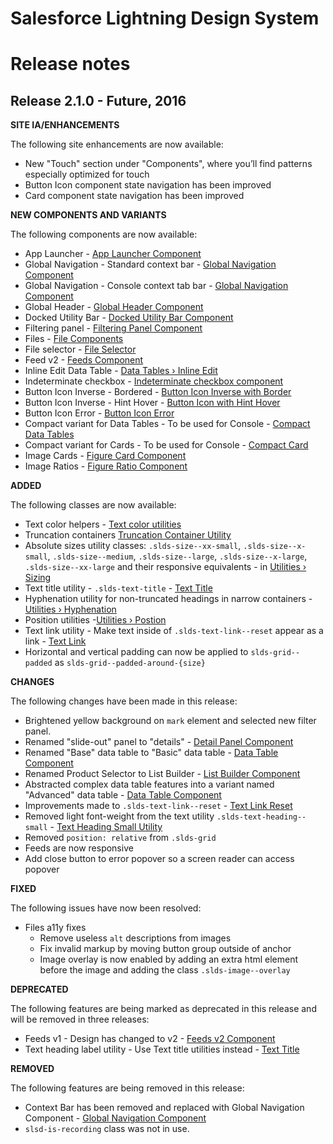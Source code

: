# Salesforce Lightning Design System
# Release notes

## Release 2.1.0 - Future, 2016

**SITE IA/ENHANCEMENTS**

The following site enhancements are now available:

- New "Touch" section under "Components", where you’ll find patterns especially optimized for touch
- Button Icon component state navigation has been improved
- Card component state navigation has been improved

**NEW COMPONENTS AND VARIANTS**

The following components are now available:

- App Launcher - [App Launcher Component](/components/app-launcher/)
- Global Navigation - Standard context bar - [Global Navigation Component](/components/global-navigation)
- Global Navigation - Console context tab bar - [Global Navigation Component](/components/global-navigation#context-tab-bar)
- Global Header - [Global Header Component](/components/global-header)
- Docked Utility Bar - [Docked Utility Bar Component](/components/docked-utility-bar/#utility-bar)
- Filtering panel - [Filtering Panel Component](/components/panels/#filtering)
- Files - [File Components](/components/files/)
- File selector - [File Selector](/components/file-selector)
- Feed v2 - [Feeds Component](/components/feeds/)
- Inline Edit Data Table - [Data Tables › Inline Edit](/components/data-tables/#flavor-inline-edit)
- Indeterminate checkbox - [Indeterminate checkbox component](/components/forms/#flavor-checkbox)
- Button Icon Inverse - Bordered - [Button Icon Inverse with Border](/components/buttons/#icon-container)
- Button Icon Inverse - Hint Hover - [Button Icon with Hint Hover](/components/buttons/#icon-with-hint-hover)
- Button Icon Error - [Button Icon Error](/components/buttons/#flavor-icon)
- Compact variant for Data Tables - To be used for Console - [Compact Data Tables](/components/data-tables/#compact)
- Compact variant for Cards - To be used for Console - [Compact Card](/components/cards/#base-compact)
- Image Cards - [Figure Card Component](/components/images/#flavor-figure)
- Image Ratios - [Figure Ratio Component](/components/images/#flavor-figure)

**ADDED**

The following classes are now available:

- Text color helpers - [Text color utilities](/components/utilities/text#color)
- Truncation containers [Truncation Container Utility](/components/utilities/truncation/#max-width)
- Absolute sizes utility classes: `.slds-size--xx-small`, `.slds-size--x-small`, `.slds-size--medium`, `.slds-size--large`, `.slds-size--x-large`, `.slds-size--xx-large` and their responsive equivalents - in [Utilities › Sizing](/components/utilities/sizing/)
- Text title utility - `.slds-text-title` - [Text Title](/components/utilities/text/#flavor-title)
- Hyphenation utility for non-truncated headings in narrow containers - [Utilities › Hyphenation](/components/utilities/hyphenation/)
- Position utilities -[Utilities › Postion](/components/utilities/position/)
- Text link utility - Make text inside of `.slds-text-link--reset` appear as a link - [Text Link](/components/utilities/interactions/#flavor-text-link)
- Horizontal and vertical padding can now be applied to `slds-grid--padded` as `slds-grid--padded-around-{size}`

**CHANGES**

The following changes have been made in this release:

- Brightened yellow background on `mark` element and selected new filter panel.
- Renamed "slide-out" panel to "details" - [Detail Panel Component](/components/panels/#detail)
- Renamed "Base" data table to "Basic" data table - [Data Table Component](/components/data-tables/)
- Renamed Product Selector to List Builder - [List Builder Component](/components/list-builder/)
- Abstracted complex data table features into a variant named "Advanced" data table - [Data Table Component](/components/data-tables/#advanced)
- Improvements made to `.slds-text-link--reset` - [Text Link Reset](components/utilities/interactions/#link-reset)
- Removed light font-weight from the text utility `.slds-text-heading--small` - [Text Heading Small Utility](/components/utilities/text/#heading-small)
- Removed `position: relative` from `.slds-grid`
- Feeds are now responsive
- Add close button to error popover so a screen reader can access popover

**FIXED**

The following issues have now been resolved:

- Files a11y fixes
  - Remove useless `alt` descriptions from images
  - Fix invalid markup by moving button group outside of anchor
  - Image overlay is now enabled by adding an extra html element before the image and adding the class `.slds-image--overlay`

**DEPRECATED**

The following features are being marked as deprecated in this release and will be removed in three releases:

- Feeds v1 - Design has changed to v2 - [Feeds v2 Component](/components/feeds/)
- Text heading label utility - Use Text title utilities instead - [Text Title](/components/utilities/text/#flavor-title)

**REMOVED**

The following features are being removed in this release:

- Context Bar has been removed and replaced with Global Navigation Component - [Global Navigation Component](/components/global-navigation)
- `slsd-is-recording` class was not in use.

